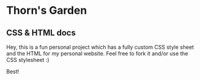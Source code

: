 # Thorn's Garden
## CSS & HTML docs

Hey, this is a fun personal project which has a fully custom CSS style sheet and the HTML for my personal website. Feel free to fork it and/or use the CSS stylesheet :)

Best!
